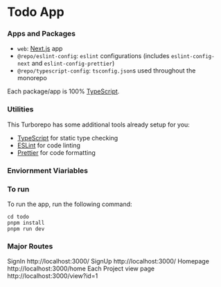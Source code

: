 # Todo App





### Apps and Packages

- `web`:  [Next.js](https://nextjs.org/) app
- `@repo/eslint-config`: `eslint` configurations (includes `eslint-config-next` and `eslint-config-prettier`)
- `@repo/typescript-config`: `tsconfig.json`s used throughout the monorepo

Each package/app is 100% [TypeScript](https://www.typescriptlang.org/).

### Utilities

This Turborepo has some additional tools already setup for you:

- [TypeScript](https://www.typescriptlang.org/) for static type checking
- [ESLint](https://eslint.org/) for code linting
- [Prettier](https://prettier.io) for code formatting


### Enviornment Viariables


### To run 

To run the app, run the following command:

```
cd todo
pnpm install
pnpm run dev
```



### Major Routes
SignIn http://localhost:3000/
SignUp http://localhost:3000/
Homepage http://localhost:3000/home
Each Project view page http://localhost:3000/view?id=1

